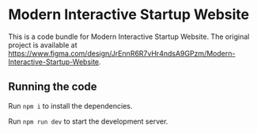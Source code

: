 
  # Modern Interactive Startup Website

  This is a code bundle for Modern Interactive Startup Website. The original project is available at https://www.figma.com/design/JrEnnR6R7vHr4ndsA9GPzm/Modern-Interactive-Startup-Website.

  ## Running the code

  Run `npm i` to install the dependencies.

  Run `npm run dev` to start the development server.
  